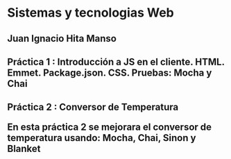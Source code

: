 <h1>Sistemas y tecnologias Web</h1>
<h2>Juan Ignacio Hita Manso<h/2>

<h4>Práctica 1 : Introducción a JS en el cliente. HTML. Emmet. Package.json. CSS. Pruebas: Mocha y Chai</h4>
<h4>Práctica 2 : Conversor de Temperatura<h/4>
<p> En esta práctica 2 se mejorara el conversor de temperatura usando: Mocha, Chai, Sinon y Blanket </p>
